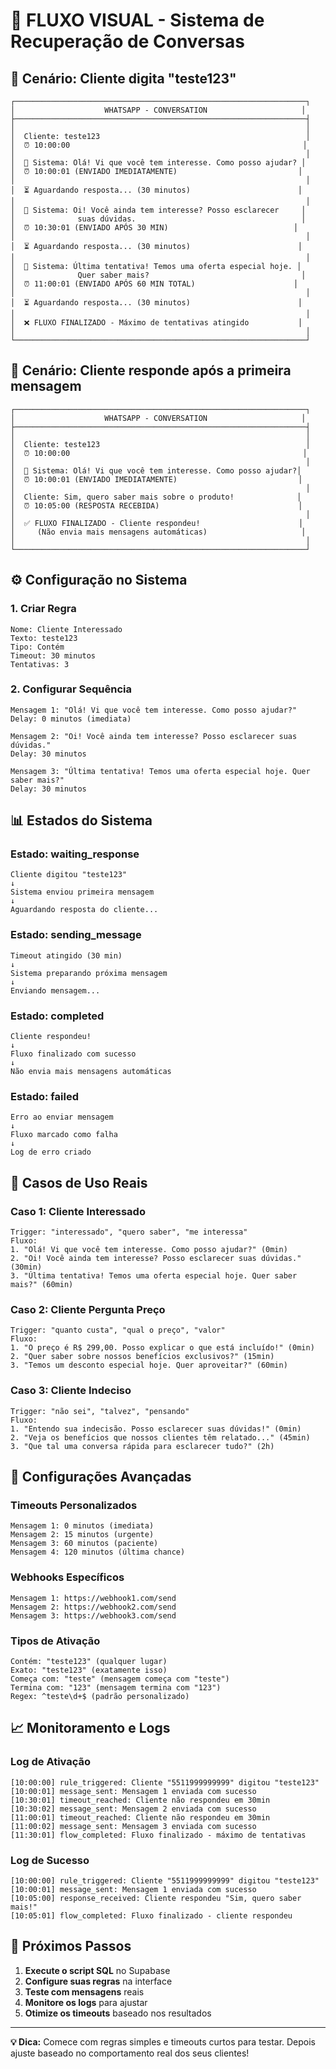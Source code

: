 # 🎯 FLUXO VISUAL - Sistema de Recuperação de Conversas

## 📱 **Cenário: Cliente digita "teste123"**

```
┌─────────────────────────────────────────────────────────────────┐
│                    WHATSAPP - CONVERSATION                     │
├─────────────────────────────────────────────────────────────────┤
│                                                                 │
│  Cliente: teste123                                              │
│  ⏰ 10:00:00                                                    │
│                                                                 │
│  🤖 Sistema: Olá! Vi que você tem interesse. Como posso ajudar? │
│  ⏰ 10:00:01 (ENVIADO IMEDIATAMENTE)                           │
│                                                                 │
│  ⏳ Aguardando resposta... (30 minutos)                        │
│                                                                 │
│  🤖 Sistema: Oi! Você ainda tem interesse? Posso esclarecer     │
│              suas dúvidas.                                     │
│  ⏰ 10:30:01 (ENVIADO APÓS 30 MIN)                            │
│                                                                 │
│  ⏳ Aguardando resposta... (30 minutos)                        │
│                                                                 │
│  🤖 Sistema: Última tentativa! Temos uma oferta especial hoje. │
│              Quer saber mais?                                  │
│  ⏰ 11:00:01 (ENVIADO APÓS 60 MIN TOTAL)                      │
│                                                                 │
│  ⏳ Aguardando resposta... (30 minutos)                        │
│                                                                 │
│  ❌ FLUXO FINALIZADO - Máximo de tentativas atingido           │
│                                                                 │
└─────────────────────────────────────────────────────────────────┘
```

## 🔄 **Cenário: Cliente responde após a primeira mensagem**

```
┌─────────────────────────────────────────────────────────────────┐
│                    WHATSAPP - CONVERSATION                     │
├─────────────────────────────────────────────────────────────────┤
│                                                                 │
│  Cliente: teste123                                              │
│  ⏰ 10:00:00                                                    │
│                                                                 │
│  🤖 Sistema: Olá! Vi que você tem interesse. Como posso ajudar?│
│  ⏰ 10:00:01 (ENVIADO IMEDIATAMENTE)                           │
│                                                                 │
│  Cliente: Sim, quero saber mais sobre o produto!              │
│  ⏰ 10:05:00 (RESPOSTA RECEBIDA)                               │
│                                                                 │
│  ✅ FLUXO FINALIZADO - Cliente respondeu!                      │
│     (Não envia mais mensagens automáticas)                     │
│                                                                 │
└─────────────────────────────────────────────────────────────────┘
```

## ⚙️ **Configuração no Sistema**

### **1. Criar Regra**
```
Nome: Cliente Interessado
Texto: teste123
Tipo: Contém
Timeout: 30 minutos
Tentativas: 3
```

### **2. Configurar Sequência**
```
Mensagem 1: "Olá! Vi que você tem interesse. Como posso ajudar?"
Delay: 0 minutos (imediata)

Mensagem 2: "Oi! Você ainda tem interesse? Posso esclarecer suas dúvidas."
Delay: 30 minutos

Mensagem 3: "Última tentativa! Temos uma oferta especial hoje. Quer saber mais?"
Delay: 30 minutos
```

## 📊 **Estados do Sistema**

### **Estado: waiting_response**
```
Cliente digitou "teste123"
↓
Sistema enviou primeira mensagem
↓
Aguardando resposta do cliente...
```

### **Estado: sending_message**
```
Timeout atingido (30 min)
↓
Sistema preparando próxima mensagem
↓
Enviando mensagem...
```

### **Estado: completed**
```
Cliente respondeu!
↓
Fluxo finalizado com sucesso
↓
Não envia mais mensagens automáticas
```

### **Estado: failed**
```
Erro ao enviar mensagem
↓
Fluxo marcado como falha
↓
Log de erro criado
```

## 🎯 **Casos de Uso Reais**

### **Caso 1: Cliente Interessado**
```
Trigger: "interessado", "quero saber", "me interessa"
Fluxo:
1. "Olá! Vi que você tem interesse. Como posso ajudar?" (0min)
2. "Oi! Você ainda tem interesse? Posso esclarecer suas dúvidas." (30min)
3. "Última tentativa! Temos uma oferta especial hoje. Quer saber mais?" (60min)
```

### **Caso 2: Cliente Pergunta Preço**
```
Trigger: "quanto custa", "qual o preço", "valor"
Fluxo:
1. "O preço é R$ 299,00. Posso explicar o que está incluído!" (0min)
2. "Quer saber sobre nossos benefícios exclusivos?" (15min)
3. "Temos um desconto especial hoje. Quer aproveitar?" (60min)
```

### **Caso 3: Cliente Indeciso**
```
Trigger: "não sei", "talvez", "pensando"
Fluxo:
1. "Entendo sua indecisão. Posso esclarecer suas dúvidas!" (0min)
2. "Veja os benefícios que nossos clientes têm relatado..." (45min)
3. "Que tal uma conversa rápida para esclarecer tudo?" (2h)
```

## 🔧 **Configurações Avançadas**

### **Timeouts Personalizados**
```
Mensagem 1: 0 minutos (imediata)
Mensagem 2: 15 minutos (urgente)
Mensagem 3: 60 minutos (paciente)
Mensagem 4: 120 minutos (última chance)
```

### **Webhooks Específicos**
```
Mensagem 1: https://webhook1.com/send
Mensagem 2: https://webhook2.com/send
Mensagem 3: https://webhook3.com/send
```

### **Tipos de Ativação**
```
Contém: "teste123" (qualquer lugar)
Exato: "teste123" (exatamente isso)
Começa com: "teste" (mensagem começa com "teste")
Termina com: "123" (mensagem termina com "123")
Regex: ^teste\d+$ (padrão personalizado)
```

## 📈 **Monitoramento e Logs**

### **Log de Ativação**
```
[10:00:00] rule_triggered: Cliente "5511999999999" digitou "teste123"
[10:00:01] message_sent: Mensagem 1 enviada com sucesso
[10:30:01] timeout_reached: Cliente não respondeu em 30min
[10:30:02] message_sent: Mensagem 2 enviada com sucesso
[11:00:01] timeout_reached: Cliente não respondeu em 30min
[11:00:02] message_sent: Mensagem 3 enviada com sucesso
[11:30:01] flow_completed: Fluxo finalizado - máximo de tentativas
```

### **Log de Sucesso**
```
[10:00:00] rule_triggered: Cliente "5511999999999" digitou "teste123"
[10:00:01] message_sent: Mensagem 1 enviada com sucesso
[10:05:00] response_received: Cliente respondeu "Sim, quero saber mais!"
[10:05:01] flow_completed: Fluxo finalizado - cliente respondeu
```

## 🚀 **Próximos Passos**

1. **Execute o script SQL** no Supabase
2. **Configure suas regras** na interface
3. **Teste com mensagens** reais
4. **Monitore os logs** para ajustar
5. **Otimize os timeouts** baseado nos resultados

---

**💡 Dica:** Comece com regras simples e timeouts curtos para testar. Depois ajuste baseado no comportamento real dos seus clientes!
